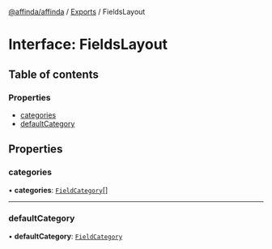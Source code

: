 [@affinda/affinda](../README.md) / [Exports](../modules.md) / FieldsLayout

# Interface: FieldsLayout

## Table of contents

### Properties

- [categories](FieldsLayout.md#categories)
- [defaultCategory](FieldsLayout.md#defaultcategory)

## Properties

### categories

• **categories**: [`FieldCategory`](FieldCategory.md)[]

___

### defaultCategory

• **defaultCategory**: [`FieldCategory`](FieldCategory.md)
